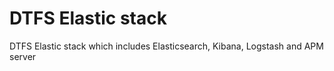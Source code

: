 # DTFS Elastic stack

DTFS Elastic stack which includes Elasticsearch, Kibana, Logstash and APM server
